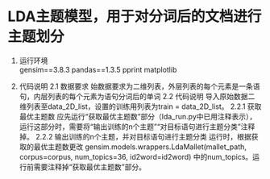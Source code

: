 # LDA主题模型，用于对分词后的文档进行主题划分
1. 运行环境  
                gensim==3.8.3
                pandas==1.3.5
                pprint
                matplotlib
   
2. 代码说明
2.1 数据要求
始数据要求为二维列表，外层列表的每个元素是一条语句，内层列表的每个元素为语句分词后的单词
2.2 代码说明
导入原始数据二维列表至data_2D_list，设置的训练用列表为train = data_2D_list。
2.2.1 获取最优主题数
应先运行“获取最优主题数”部分（lda_run.py中已用注释表示），运行这部分时，需要将“输出训练的n个主题”“对目标语句进行主题分类”注释掉。
2.2.2 输出训练的n个主题，并对目标语句进行主题分类
运行时，根据获取的最优主题数更改
            gensim.models.wrappers.LdaMallet(mallet_path, corpus=corpus, num_topics=36, id2word=id2word)
中的num_topics。运行前需要注释掉“获取最优主题数”部分。
